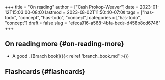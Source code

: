 +++
title = "On reading"
author = ["Cash Prokop-Weaver"]
date = 2023-01-12T15:03:00-08:00
lastmod = 2023-08-02T11:50:40-07:00
tags = ["has-todo", "concept", "has-todo", "concept"]
categories = ["has-todo", "concept"]
draft = false
slug = "efeca916-a568-4bfa-bede-d458b8cd6746"
+++

## On reading more {#on-reading-more}

-   A good  . [Branch book]({{< relref "branch_book.md" >}})


## Flashcards {#flashcards}
